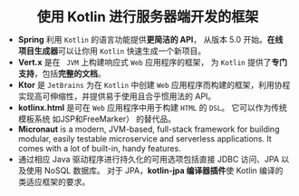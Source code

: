 <center><font size="5"><b>使用 Kotlin 进行服务器端开发的框架</b></font></center>

+ **Spring** 利用 `Kotlin` 的语言功能提供**更简洁的 API**， 从版本 5.0 开始。**在线项目生成器**可以让你用 `Kotlin` 快速生成一个新项目。
+ **Vert.x** 是在 ` JVM` 上构建响应式 `Web` 应用程序的框架， 为 `Kotlin` 提供了**专门支持**，包括**完整的文档**。
+ **Ktor** 是 `JetBrains` 为在 `Kotlin` 中创建 `Web` 应用程序而构建的框架，利用协程实现高可伸缩性，并提供易于使用且合乎惯用法的 API。
+ **kotlinx.html** 是可在 `Web` 应用程序中用于构建 `HTML` 的 `DSL`。 它可以作为传统模板系统 如JSP和FreeMarker） 的替代品。
+ **Micronaut** is a modern, JVM-based, full-stack framework for building modular, easily testable microservice and serverless applications. It comes with a lot of built-in, handy features.
+ 通过相应 Java 驱动程序进行持久化的可用选项包括直接 JDBC 访问、JPA 以及使用 NoSQL 数据库。 对于 JPA，**kotlin-jpa 编译器插件**使 Kotlin 编译的类适应框架的要求。